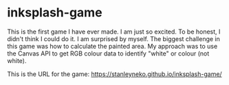# inksplash-game

This is the first game I have ever made. I am just so excited. 
To be honest, I didn't think I could do it. I am surprised by myself.
The biggest challenge in this game was how to calculate the painted area. 
My approach was to use the Canvas API to get RGB colour data to identify "white" or colour (not white).
 


This is the URL for the game: 
https://stanleyneko.github.io/inksplash-game/
